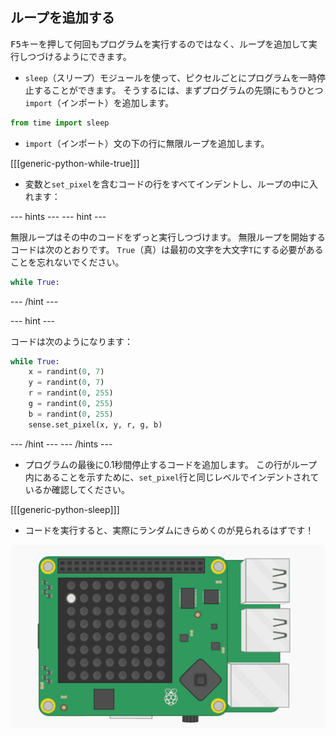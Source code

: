 ## ループを追加する

<kbd>F5</kbd>キーを押して何回もプログラムを実行するのではなく、ループを追加して実行しつづけるようにできます。

+ `sleep`（スリープ）モジュールを使って、ピクセルごとにプログラムを一時停止することができます。 そうするには、まずプログラムの先頭にもうひとつ`import`（インポート）を追加します。

```python
from time import sleep
```

+ `import`（インポート）文の下の行に無限ループを追加します。

[[[generic-python-while-true]]]

+ 変数と`set_pixel`を含むコードの行をすべてインデントし、ループの中に入れます：

--- hints --- --- hint ---

無限ループはその中のコードをずっと実行しつづけます。 無限ループを開始するコードは次のとおりです。 `True`（真）は最初の文字を大文字`T`にする必要があることを忘れないでください。

```python
while True:
```

--- /hint ---

--- hint ---

コードは次のようになります：

```python
while True:
    x = randint(0, 7)
    y = randint(0, 7)
    r = randint(0, 255)
    g = randint(0, 255)
    b = randint(0, 255)
    sense.set_pixel(x, y, r, g, b)
```

--- /hint --- --- /hints ---

+ プログラムの最後に0.1秒間停止するコードを追加します。 この行がループ内にあることを示すために、`set_pixel`行と同じレベルでインデントされているか確認してください。

[[[generic-python-sleep]]]


+ コードを実行すると、実際にランダムにきらめくのが見られるはずです！

![完成した結果](images/finished-result.gif)
